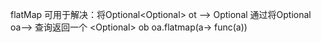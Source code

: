 flatMap 可用于解决：将Optional<Optional<T>> ot --> Optional<T>
通过将Optional<T> oa--> 查询返回一个 <Optional<T>> ob
oa.flatmap(a-> func(a))

